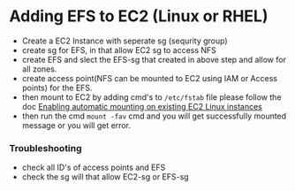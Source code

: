 # Adding EFS to EC2 (Linux or RHEL)
- Create a EC2 Instance with seperate sg (sequrity group)
- create sg for EFS, in that allow EC2 sg to access NFS
- create EFS and slect the EFS-sg that created in above step and allow for all zones.
- create access point(NFS can be mounted to EC2 using IAM or Access points) for the EFS.
- then mount to EC2 by adding cmd's to `/etc/fstab` file please follow the doc [Enabling automatic mounting on existing EC2 Linux instances](https://docs.aws.amazon.com/efs/latest/ug/mount-fs-auto-mount-update-fstab.html) 
- then run the cmd `mount -fav` cmd and you will get successfully mounted message or you will get error.
### Troubleshooting 
- check all ID's of access points and EFS
- check the sg will that allow EC2-sg or EFS-sg